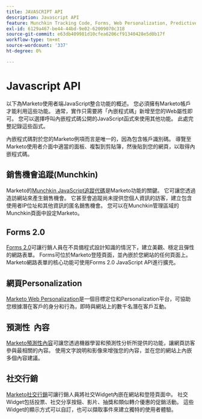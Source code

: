 ```yaml
---
title: JAVASCRIPT API
description: Javascript API
feature: Munchkin Tracking Code, Forms, Web Personalization, Predictive Content, Social, Javascript
exl-id: 6129a467-be44-44bd-9e02-62009070c318
source-git-commit: e63db409981d10cfea6206cf91340428e5d0b17f
workflow-type: tm+mt
source-wordcount: '337'
ht-degree: 0%

---
```


# Javascript API

以下為Marketo使用者端JavaScript整合功能的概述。 您必須擁有Marketo帳戶才能利用這些功能。 通常，實作只需要將「內嵌程式碼」新增至您的Web屬性即可。 您可以選擇呼叫內嵌程式碼公開的JavaScript函式來使用其他功能。 此處完整記錄這些函式。

內嵌程式碼對於您的Marketo例項而言是唯一的，因為包含帳戶識別碼。 導覽至Marketo使用者介面中適當的面板、複製到剪貼簿，然後貼到您的網頁，以取得內嵌程式碼。

## 銷售機會追蹤(Munchkin)

Marketo的[Munchkin JavaScript追蹤代碼](lead-tracking.md)是Marketo功能的關鍵。 它可讓您透過造訪網站來產生銷售機會。 它甚至會追蹤尚未提供您個人資訊的訪客，建立包含使用者IP位址和其他資訊的匿名銷售機會。 您可以在Munchkin管理區域的Munchkin頁面中設定Marketo。

## Forms 2.0

[Forms 2.0](forms-api-reference.md)可讓行銷人員在不具備程式設計知識的情況下，建立美觀、穩定且彈性的網路表單。 Forms可位於Marketo登陸頁面，並內嵌於您網站的任何頁面上。 Marketo網路表單的核心功能可使用Forms 2.0 JavaScript API進行擴充。

## 網頁Personalization

[Marketo Web Personalization](web-personalization.md)是一個目標定位和Personalization平台，可協助您根據潛在客戶的身分和行為，即時與網站上的數千名潛在客戶互動。

## 預測性  內容

[Marketo預測性內容](predictive-content.md)可讓您透過機器學習和預測性分析所提供的功能，讓網頁訪客參與最相關的內容。 使用文字說明和影像來增強您的內容，並在您的網站上內嵌多個內容建議。

## 社交行銷

[Marketo社交行銷](social.md)可讓行銷人員將社交Widget內嵌在網站和登陸頁面中。 社交Widget包括投票、社交分享按鈕、影片、抽獎和類似轉介優惠的促銷活動。 這些Widget的顯示方式可以自訂，也可以擷取事件來建立獨特的使用者體驗。

